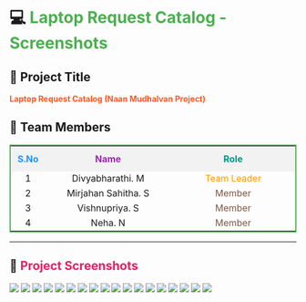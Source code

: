 # 💻 <span style="color:#4CAF50;">Laptop Request Catalog - Screenshots</span>

## 📌 Project Title
<span style="color:#FF5722; font-weight:bold;">Laptop Request Catalog (Naan Mudhalvan Project)</span>

## 👥 Team Members

<table style="width:100%; border:2px solid #4CAF50; border-collapse:collapse; text-align:center;">
  <tr style="background-color:#f2f2f2;">
    <th style="color:#2196F3; padding:12px; width:10%;">S.No</th>
    <th style="color:#9C27B0; padding:12px; width:45%;">Name</th>
    <th style="color:#009688; padding:12px; width:45%;">Role</th>
  </tr>
  <tr>
    <td>1</td>
    <td>Divyabharathi. M</td>
    <td style="color:#FF9800;">Team Leader</td>
  </tr>
  <tr>
    <td>2</td>
    <td>Mirjahan Sahitha. S</td>
    <td style="color:#795548;">Member</td>
  </tr>
  <tr>
    <td>3</td>
    <td>Vishnupriya. S</td>
    <td style="color:#795548;">Member</td>
  </tr>
  <tr>
    <td>4</td>
    <td>Neha. N</td>
    <td style="color:#795548;">Member</td>
  </tr>
</table>

---

## 📸 <span style="color:#E91E63;">Project Screenshots</span>  

<img src="./Screenshot_2025-09-05-14-46-34-889_com.android.chrome-edit.jpg">  
<img src="./Screenshot_2025-09-05-14-46-49-702_com.android.chrome-edit.jpg">  
<img src="./Screenshot_2025-09-05-14-47-08-313_com.android.chrome-edit.jpg">  
<img src="./IMG_20250905_151615.jpg">  
<img src="./IMG_20250905_151643.jpg">  
<img src="./IMG_20250905_151701.jpg">  
<img src="./IMG_20250905_151721.jpg">  
<img src="./IMG_20250905_151735.jpg">  
<img src="./IMG_20250905_151749.jpg">  
<img src="./IMG_20250905_151805.jpg">  
<img src="./IMG_20250905_151818.jpg">  
<img src="./IMG_20250905_151831.jpg">  
<img src="./IMG_20250905_151905.jpg">  
<img src="./IMG_20250905_152003.jpg">  
<img src="./IMG_20250905_152028.jpg">  
<img src="./IMG_20250905_152043.jpg">  
<img src="./IMG_20250905_152055.jpg">  
<img src="./Screenshot_2025-09-05-14-47-45-116_com.android.chrome-edit.jpg">
